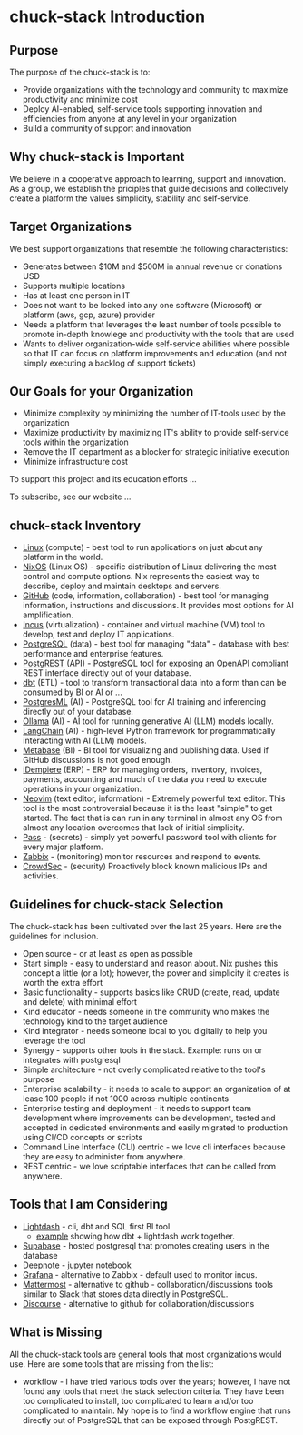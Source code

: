 # chuck-stack Introduction

## Purpose
The purpose of the chuck-stack is to: 
- Provide organizations with the technology and community to maximize productivity and minimize cost
- Deploy AI-enabled, self-service tools supporting innovation and efficiencies from anyone at any level in your organization
- Build a community of support and innovation

## Why chuck-stack is Important
We believe in a cooperative approach to learning, support and innovation. As a group, we establish the priciples that guide decisions and collectively create a platform the values simplicity, stability and self-service.

## Target Organizations
We best support organizations that resemble the following characteristics:
- Generates between $10M and $500M in annual revenue or donations USD
- Supports multiple locations
- Has at least one person in IT
- Does not want to be locked into any one software (Microsoft) or platform (aws, gcp, azure) provider
- Needs a platform that leverages the least number of tools possible to promote in-depth knowlege and productivity with the tools that are used
- Wants to deliver organization-wide self-service abilities where possible so that IT can focus on platform improvements and education (and not simply executing a backlog of support tickets)

## Our Goals for your Organization
- Minimize complexity by minimizing the number of IT-tools used by the organization
- Maximize productivity by maximizing IT's ability to provide self-service tools within the organization
- Remove the IT department as a blocker for strategic initiative execution
- Minimize infrastructure cost

To support this project and its education efforts ...

To subscribe, see our website ...

## chuck-stack Inventory
- [Linux](https://en.wikipedia.org/wiki/Linux) (compute) - best tool to run applications on just about any platform in the world.
- [NixOS](https://nixos.org/) (Linux OS) - specific distribution of Linux delivering the most control and compute options. Nix represents the easiest way to describe, deploy and maintain desktops and servers.
- [GitHub](https://github.com/) (code, information, collaboration) - best tool for managing information, instructions and discussions. It provides most options for AI amplification.
- [Incus](https://linuxcontainers.org/incus/docs/main/) (virtualization) - container and virtual machine (VM) tool to develop, test and deploy IT applications.
- [PostgreSQL](https://www.postgresql.org/) (data) - best tool for managing "data" - database with best performance and enterprise features.
- [PostgREST](https://postgrest.org/) (API) - PostgreSQL tool for exposing an OpenAPI compliant REST interface directly out of your database.
- [dbt](https://www.getdbt.com/) (ETL) - tool to transform transactional data into a form than can be consumed by BI or AI or ...
- [PostgresML](https://postgresml.org/) (AI) - PostgreSQL tool for AI training and inferencing directly out of your database.
- [Ollama](https://ollama.com/) (AI) - AI tool for running generative AI (LLM) models locally.
- [LangChain](https://www.langchain.com/) (AI) - high-level Python framework for programmatically interacting with AI (LLM) models.
- [Metabase](https://www.metabase.com/) (BI) - BI tool for visualizing and publishing data. Used if GitHub discussions is not good enough.
- [iDempiere](https://www.idempiere.org/) (ERP) - ERP for managing orders, inventory, invoices, payments, accounting and much of the data you need to execute operations in your organization.
- [Neovim](https://neovim.io/) (text editor, information) - Extremely powerful text editor. This tool is the most controversial because it is the least "simple" to get started. The fact that is can run in any terminal in almost any OS from almost any location overcomes that lack of initial simplicity.
- [Pass](https://passwordstore.org) - (secrets) - simply yet powerful password tool with clients for every major platform.
- [Zabbix](https://www.zabbix.com/) - (monitoring) monitor resources and respond to events.
- [CrowdSec](https://www.crowdsec.net/) - (security) Proactively block known malicious IPs and activities.

## Guidelines for chuck-stack Selection
The chuck-stack has been cultivated over the last 25 years. Here are the guidelines for inclusion.
- Open source - or at least as open as possible
- Start simple - easy to understand and reason about. Nix pushes this concept a little (or a lot); however, the power and simplicity it creates is worth the extra effort
- Basic functionality - supports basics like CRUD (create, read, update and delete) with minimal effort
- Kind educator - needs someone in the community who makes the technology kind to the target audience
- Kind integrator - needs someone local to you digitally to help you leverage the tool
- Synergy - supports other tools in the stack. Example: runs on or integrates with postgresql
- Simple architecture - not overly complicated relative to the tool's purpose
- Enterprise scalability - it needs to scale to support an organization of at lease 100 people if not 1000 across multiple continents
- Enterprise testing and deployment - it needs to support team development where improvements can be development, tested and accepted in dedicated environments and easily migrated to production using CI/CD concepts or scripts
- Command Line Interface (CLI) centric - we love cli interfaces because they are easy to administer from anywhere.
- REST centric - we love scriptable interfaces that can be called from anywhere.

## Tools that I am Considering
- [Lightdash](https://www.lightdash.com/) - cli, dbt and SQL first BI tool
  - [example](https://www.loom.com/share/c0805a236a994de397ac5142fdfe4b7f) showing how dbt + lightdash work together.
- [Supabase](https://supabase.com/) - hosted postgresql that promotes creating users in the database
- [Deepnote](https://deepnote.com/) - jupyter notebook
- [Grafana](https://grafana.com/) - alternative to Zabbix - default used to monitor incus.
- [Mattermost](https://mattermost.com/) - alternative to github - collaboration/discussions tools similar to Slack that stores data directly in PostgreSQL.
- [Discourse](https://www.discourse.org/) - alternative to github for collaboration/discussions

## What is Missing
All the chuck-stack tools are general tools that most organizations would use. Here are some tools that are missing from the list:
- workflow - I have tried various tools over the years; however, I have not found any tools that meet the stack selection criteria. They have been too complicated to install, too complicated to learn and/or too complicated to maintain. My hope is to find a workflow engine that runs directly out of PostgreSQL that can be exposed through PostgREST.
